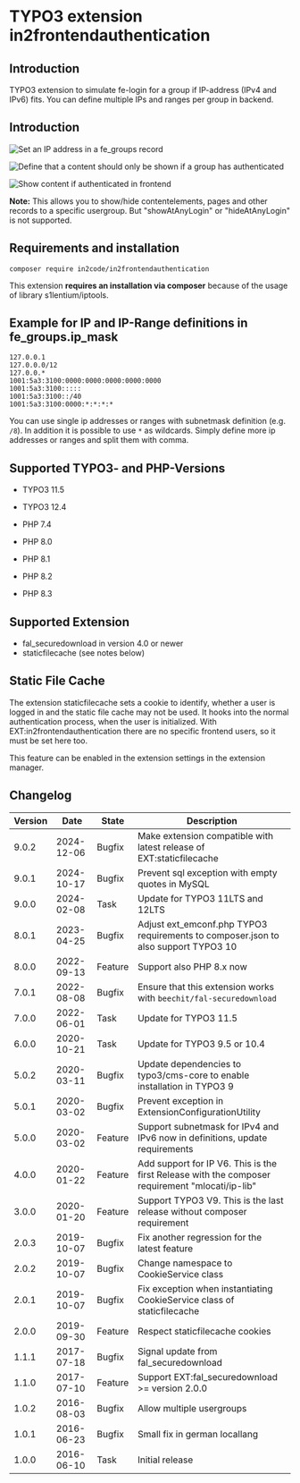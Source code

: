 # TYPO3 extension in2frontendauthentication

## Introduction

TYPO3 extension to simulate fe-login for a group if IP-address (IPv4 and IPv6) fits.
You can define multiple IPs and ranges per group in backend.

## Introduction

![Set an IP address in a fe_groups record](Documentation/Images/backend_fegroup.png)

![Define that a content should only be shown if a group has authenticated](Documentation/Images/backend_pagecontent.png)

![Show content if authenticated in frontend](Documentation/Images/frontend_pagecontent.png)

**Note:** This allows you to show/hide contentelements, pages and other records to a specific usergroup.
But "showAtAnyLogin" or "hideAtAnyLogin" is not supported.

## Requirements and installation

```
composer require in2code/in2frontendauthentication
```

This extension **requires an installation via composer** because of the usage of library s1lentium/iptools.

## Example for IP and IP-Range definitions in fe_groups.ip_mask

```
127.0.0.1
127.0.0.0/12
127.0.0.*
1001:5a3:3100:0000:0000:0000:0000:0000
1001:5a3:3100:::::
1001:5a3:3100::/40
1001:5a3:3100:0000:*:*:*:*
```

You can use single ip addresses or ranges with subnetmask definition (e.g. `/8`). In addition it is possible to use
`*` as wildcards.
Simply define more ip addresses or ranges and split them with comma.

## Supported TYPO3- and PHP-Versions

* TYPO3 11.5
* TYPO3 12.4

* PHP 7.4
* PHP 8.0
* PHP 8.1
* PHP 8.2
* PHP 8.3

## Supported Extension

* fal_securedownload in version 4.0 or newer
* staticfilecache (see notes below)

## Static File Cache

The extension staticfilecache sets a cookie to identify, whether a user is logged in and the static file cache may not
be used. It hooks into the normal authentication process, when the user is initialized. With
EXT:in2frontendauthentication there are no specific frontend users, so it must be set here too.

This feature can be enabled in the extension settings in the extension manager.

## Changelog

| Version | Date       | State   | Description                                                                                     |
|---------|------------|---------|-------------------------------------------------------------------------------------------------|
| 9.0.2   | 2024-12-06 | Bugfix  | Make extension compatible with latest release of EXT:staticfilecache                            |
| 9.0.1   | 2024-10-17 | Bugfix  | Prevent sql exception with empty quotes in MySQL                                                |
| 9.0.0   | 2024-02-08 | Task    | Update for TYPO3 11LTS and 12LTS                                                                |
| 8.0.1   | 2023-04-25 | Bugfix  | Adjust ext_emconf.php TYPO3 requirements to composer.json to also support TYPO3 10              |
| 8.0.0   | 2022-09-13 | Feature | Support also PHP 8.x now                                                                        |
| 7.0.1   | 2022-08-08 | Bugfix  | Ensure that this extension works with `beechit/fal-securedownload`                              |
| 7.0.0   | 2022-06-01 | Task    | Update for TYPO3 11.5                                                                           |
| 6.0.0   | 2020-10-21 | Task    | Update for TYPO3 9.5 or 10.4                                                                    |
| 5.0.2   | 2020-03-11 | Bugfix  | Update dependencies to typo3/cms-core to enable installation in TYPO3 9                         |
| 5.0.1   | 2020-03-02 | Bugfix  | Prevent exception in ExtensionConfigurationUtility                                              |
| 5.0.0   | 2020-03-02 | Feature | Support subnetmask for IPv4 and IPv6 now in definitions, update requirements                    |
| 4.0.0   | 2020-01-22 | Feature | Add support for IP V6. This is the first Release with the composer requirement "mlocati/ip-lib" |
| 3.0.0   | 2020-01-20 | Feature | Support TYPO3 V9. This is the last release without composer requirement                         |
| 2.0.3   | 2019-10-07 | Bugfix  | Fix another regression for the latest feature                                                   |
| 2.0.2   | 2019-10-07 | Bugfix  | Change namespace to CookieService class                                                         |
| 2.0.1   | 2019-10-07 | Bugfix  | Fix exception when instantiating CookieService class of staticfilecache                         |
| 2.0.0   | 2019-09-30 | Feature | Respect staticfilecache cookies                                                                 |
| 1.1.1   | 2017-07-18 | Bugfix  | Signal update from fal_securedownload                                                           |
| 1.1.0   | 2017-07-10 | Feature | Support EXT:fal_securedownload >= version 2.0.0                                                 |
| 1.0.2   | 2016-08-03 | Bugfix  | Allow multiple usergroups                                                                       |
| 1.0.1   | 2016-06-23 | Bugfix  | Small fix in german locallang                                                                   |
| 1.0.0   | 2016-06-10 | Task    | Initial release                                                                                 |
